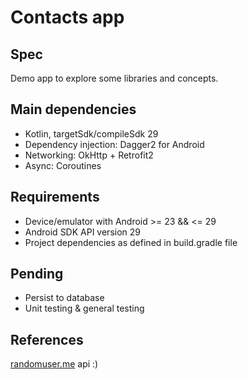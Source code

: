 # Contacts app

## Spec
Demo app to explore some libraries and concepts.

## Main dependencies
- Kotlin, targetSdk/compileSdk 29
- Dependency injection: Dagger2 for Android
- Networking: OkHttp + Retrofit2
- Async: Coroutines

## Requirements
- Device/emulator with Android >= 23 && <= 29
- Android SDK API version 29 
- Project dependencies as defined in build.gradle file

## Pending
- Persist to database
- Unit testing & general testing

## References
[randomuser.me](https://randomuser.me/documentation#howto) api :)